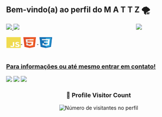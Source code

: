 ## Bem-vindo(a) ao perfil do M A T T Z 🌪️

   <img align="right" width="150" src="https://count.getloli.com/get/@:mateuscordeiro011?theme=rule34">

 <div>
   <a href="https://github.com/MattKZK">
   <img height="180em" src="https://github-readme-stats.vercel.app/api?username=mateuscordeiro011&show_icons=true&theme=tokyonight&include_all_commits=true&count_private=true"/>
   <img height="180em" src="https://github-readme-stats.vercel.app/api/top-langs/?username=mateuscordeiro011&layout=compact&langs_count=6&theme=tokyonight"/>
</div>
    
<div style="display: inline_block"><br>
  <img align="center" alt="Js" height="30" width="40" src="https://raw.githubusercontent.com/devicons/devicon/master/icons/javascript/javascript-plain.svg">
  <img align="center" alt="HTML" height="30" width="40" src="https://raw.githubusercontent.com/devicons/devicon/master/icons/html5/html5-original.svg">
  <img align="center" alt="CSS" height="30" width="40" src="https://raw.githubusercontent.com/devicons/devicon/master/icons/css3/css3-original.svg">
  <link rel="stylesheet" href="https://cdn.jsdelivr.net/gh/devicons/devicon@v2.15.1/devicon.min.css">
  
  
</div>
 
<br>
 
### Para informações ou até mesmo entrar em contato!
 
<div>
  <a href="https://www.instagram.com/mattz_.011/" target="_blank"><img src="https://img.shields.io/badge/-Instagram-%23E4405F?style=for-the-badge&logo=instagram&logoColor=white" target="_blank"></a>
  <a href = "mailto:mateuscordeiro1311@gmail.com"><img src="https://img.shields.io/badge/-Gmail-%23333?style=for-the-badge&logo=gmail&logoColor=white" target="_blank"></a>
  <a href="www.linkedin.com/in/mateus-cordeiro-9826b72b0" target="_blank"><img src="https://img.shields.io/badge/-LinkedIn-%230077B5?style=for-the-badge&logo=linkedin&logoColor=white" target="_blank"></a>
</div>

<div align="center">
  <h3><b>📍 Profile Visitor Count</b></h3>
</div>

<p align="center">
  <img
    src="https://profile-counter.glitch.me/mateuscordeiro011/count.svg"
    alt="Número de visitantes no perfil"
  />
</p>
